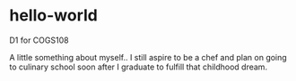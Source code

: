 # hello-world
D1 for COGS108


A little something about myself.. I still aspire to be a chef and plan on going to culinary school soon after I graduate to fulfill that childhood dream.
